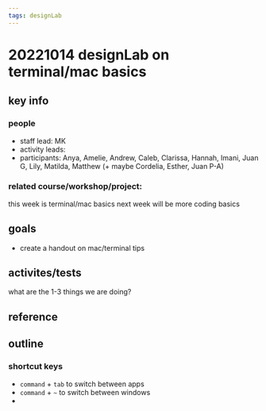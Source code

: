 ```yaml
---
tags: designLab
---
```

# 20221014 designLab on terminal/mac basics
## key info

### people
* staff lead: MK
* activity leads:
* participants: Anya, Amelie, Andrew, Caleb, Clarissa, Hannah, Imani, Juan G, Lily, Matilda, Matthew (+ maybe Cordelia, Esther, Juan P-A)
### related course/workshop/project:
this week is terminal/mac basics
next week will be more coding basics
## goals
* create a handout on mac/terminal tips
## activites/tests
what are the 1-3 things we are doing?
## reference
## outline


### shortcut keys

- `command` + `tab` to switch between apps
- `command` + `~` to switch between windows
- 
